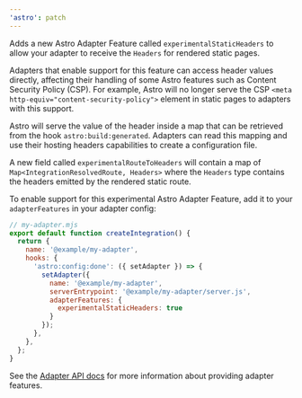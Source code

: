 ```yaml
---
'astro': patch
---
```


Adds a new Astro Adapter Feature called `experimentalStaticHeaders` to allow your adapter to receive the `Headers` for rendered static pages.

Adapters that enable support for this feature can access header values directly, affecting their handling of some Astro features such as Content Security Policy (CSP). For example, Astro will no longer serve the CSP `<meta http-equiv="content-security-policy">` element in static pages to adapters with this support.

Astro will serve the value of the header inside a map that can be retrieved from the hook `astro:build:generated`. Adapters can read this mapping and use their hosting headers capabilities to create a configuration file.

A new field called `experimentalRouteToHeaders` will contain a map of `Map<IntegrationResolvedRoute, Headers>` where the `Headers` type contains the headers emitted by the rendered static route. 

To enable support for this experimental Astro Adapter Feature, add it to your `adapterFeatures` in your adapter config:

```js
// my-adapter.mjs
export default function createIntegration() {
  return {
    name: '@example/my-adapter',
    hooks: {
      'astro:config:done': ({ setAdapter }) => {
        setAdapter({
          name: '@example/my-adapter',
          serverEntrypoint: '@example/my-adapter/server.js',
          adapterFeatures: {
            experimentalStaticHeaders: true
          }
        });
      },
    },
  };
}
```

See the [Adapter API docs](https://docs.astro.build/en/reference/adapter-reference/#adapter-features) for more information about providing adapter features.
